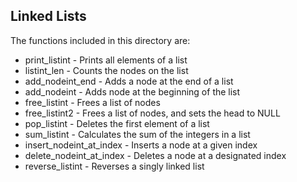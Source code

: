 ## Linked Lists
The functions included in this directory are:
+ print_listint - Prints all elements of a list
+ listint_len - Counts the nodes on the list
+ add_nodeint_end - Adds a node at the end of a list
+ add_nodeint - Adds node at the beginning of the list
+ free_listint - Frees a list of nodes
+ free_listint2 - Frees a list of nodes, and sets the head to NULL
+ pop_listint - Deletes the first element of a list
+ sum_listint - Calculates the sum of the integers in a list
+ insert_nodeint_at_index - Inserts a node at a given index
+ delete_nodeint_at_index - Deletes a node at a designated index
+ reverse_listint - Reverses a singly linked list
